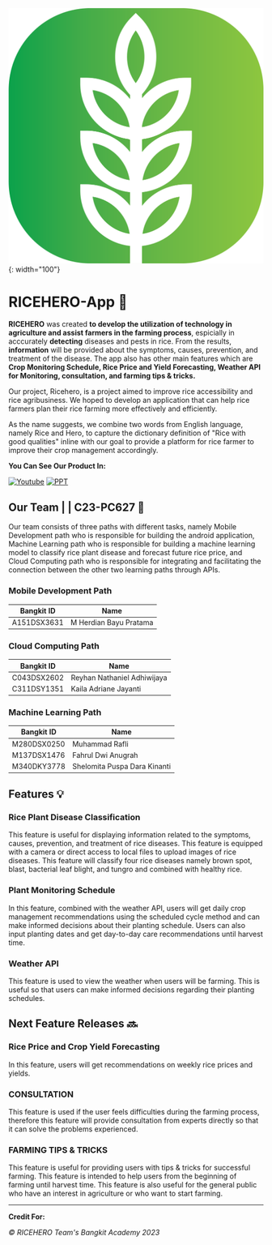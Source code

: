 ![alt text](https://github.com/DrLier/Rice-hero/blob/main/Assets/Logo%20app.png?raw=true){: width="100"}

# RICEHERO-App 🌾

**RICEHERO** was created **to develop the utilization of technology in agriculture and assist farmers in the farming process**, espicially in acccurately **detecting** diseases and pests in rice. From the results, **information** will be provided about the symptoms, causes, prevention, and treatment of the disease. The app also has other main features which are **Crop Monitoring Schedule, Rice Price and Yield Forecasting, Weather API for Monitoring, consultation, and farming tips & tricks.**

Our project, Ricehero, is a project aimed to improve rice accessibility and rice agribusiness. We hoped to develop an application that can help rice farmers plan their rice farming more effectively and efficiently.

As the name suggests, we combine two words from English language, namely Rice and Hero, to capture the dictionary definition of "Rice with good qualities" inline with our goal to provide a platform for rice farmer to improve their crop management accordingly.

**You Can See Our Product In:**

[![Youtube](https://img.shields.io/badge/YouTube-FF0000?style=for-the-badge&logo=youtube&logoColor=white)](https://youtu.be/xdCCkFoUOMk)
[![PPT](https://img.shields.io/badge/Microsoft_PowerPoint-B7472A?style=for-the-badge&logo=microsoft-powerpoint&logoColor=white)](https://docs.google.com/presentation/d/1ACL351g2AzU-vlchNtX5jWeQPfZY458C/edit#slide=id.p27)


## Our Team | | C23-PC627 🤝

Our team consists of three paths with different tasks, namely Mobile Development path who is responsible for building the android application, Machine Learning path who is responsible for building a machine learning model to classify rice plant disease and forecast future rice price, and Cloud Computing path who is responsible for integrating and facilitating the connection between the other two learning paths through APIs.

### Mobile Development Path
| Bangkit ID | Name |
|------------|------|
| A151DSX3631 | M Herdian Bayu Pratama |

### Cloud Computing Path
| Bangkit ID | Name |
|------------|------|
| C043DSX2602 | Reyhan Nathaniel Adhiwijaya |
| C311DSY1351 | Kaila Adriane Jayanti |

### Machine Learning Path
| Bangkit ID | Name |
|------------|------|
| M280DSX0250 | Muhammad Rafli |
| M137DSX1476 | Fahrul Dwi Anugrah |
| M340DKY3778 | Shelomita Puspa Dara Kinanti |

## Features 💡

### Rice Plant Disease Classification

This feature is useful for displaying information related to the symptoms, causes, prevention, and treatment of rice diseases. This feature is equipped with a camera or direct access to local files to upload images of rice diseases.  This feature will classify four rice diseases namely brown spot, blast, bacterial leaf blight, and tungro and combined with healthy rice.

### Plant Monitoring Schedule

In this feature, combined with the weather API, users will get daily crop management recommendations using the scheduled cycle method and can make informed decisions about their planting schedule. Users can also input planting dates and get day-to-day care recommendations until harvest time.

### Weather API

This feature is used to view the weather when users will be farming. This is useful so that users can make informed decisions regarding their planting schedules.

## Next Feature Releases 🔜

### Rice Price and Crop Yield Forecasting

In this feature, users will get recommendations on weekly rice prices and yields. 

### CONSULTATION

This feature is used if the user feels difficulties during the farming process, therefore this feature will provide consultation from experts directly so that it can solve the problems experienced.

### FARMING TIPS & TRICKS

This feature is useful for providing users with tips & tricks for successful farming. This feature is intended to help users from the beginning of farming until harvest time. This feature is also useful for the general public who have an interest in agriculture or who want to start farming.

---------------------------------------------------------------------------------------------------------------------------------------------------------------------
**Credit For:**

*_© RICEHERO Team's Bangkit Academy 2023_*
